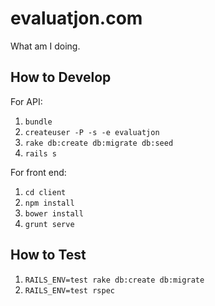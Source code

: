 evaluatjon.com
==============

What am I doing.

## How to Develop

For API:

1. `bundle`
1. `createuser -P -s -e evaluatjon`
1. `rake db:create db:migrate db:seed`
1. `rails s`

For front end:

1. `cd client`
1. `npm install`
1. `bower install`
1. `grunt serve`

## How to Test

1. `RAILS_ENV=test rake db:create db:migrate`
1. `RAILS_ENV=test rspec`
